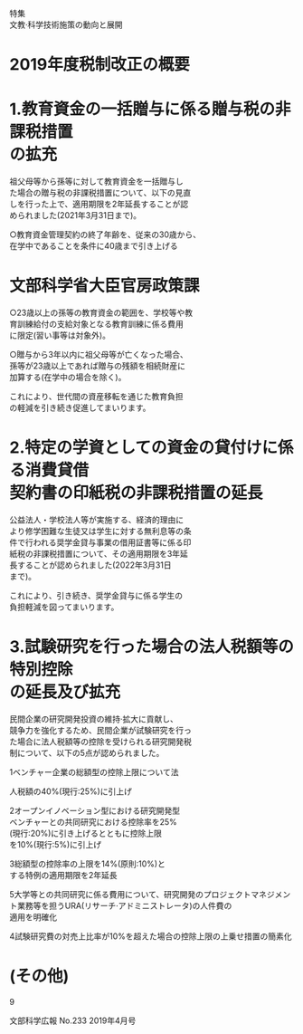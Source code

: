 特集<br>文教·科学技術施策の動向と展開

# 2019年度税制改正の概要

# 1.教育資金の一括贈与に係る贈与税の非課税措置<br>の拡充

祖父母等から孫等に対して教育資金を一括贈与し<br>た場合の贈与税の非課税措置について、以下の見直<br>しを行った上で、適用期限を2年延長することが認<br>められました\(2021年3月31日まで\)。

○教育資金管理契約の終了年齢を、従来の30歳から、<br>在学中であることを条件に40歳まで引き上げる

# 文部科学省大臣官房政策課

○23歳以上の孫等の教育資金の範囲を、学校等や教<br>育訓練給付の支給対象となる教育訓練に係る費用<br>に限定\(習い事等は対象外\)。

○贈与から3年以内に祖父母等が亡くなった場合、<br>孫等が23歳以上であれば贈与の残額を相続財産に<br>加算する\(在学中の場合を除く\)。

これにより、世代間の資産移転を通じた教育負担<br>の軽減を引き続き促進してまいります。

# 2.特定の学資としての資金の貸付けに係る消費貸借<br>契約書の印紙税の非課税措置の延長

公益法人・学校法人等が実施する、経済的理由に<br>より修学困難な生徒又は学生に対する無利息等の条<br>件で行われる奨学金貸与事業の借用証書等に係る印<br>紙税の非課税措置について、その適用期限を3年延<br>長することが認められました\(2022年3月31日<br>まで\)。

これにより、引き続き、奨学金貸与に係る学生の<br>負担軽減を図ってまいります。

# 3.試験研究を行った場合の法人税額等の特別控除<br>の延長及び拡充

民間企業の研究開発投資の維持·拡大に貢献し、<br>競争力を強化するため、民間企業が試験研究を行っ<br>た場合に法人税額等の控除を受けられる研究開発税<br>制について、以下の5点が認められました。

1ベンチャー企業の総額型の控除上限について法

人税額の40%\(現行:25%\)に引上げ

2オープンイノベーション型における研究開発型<br>ベンチャーとの共同研究における控除率を25%<br>\(現行:20%\)に引き上げるとともに控除上限<br>を10%\(現行:5%\)に引上げ

3総額型の控除率の上限を14%\(原則:10%\)と<br>する特例の適用期限を2年延長

5大学等との共同研究に係る費用について、研究開発のプロジェクトマネジメント業務等を担うURA\(リサーチ·アドミニストレータ\)の人件費の<br>適用を明確化

4試験研究費の対売上比率が10%を超えた場合の控除上限の上乗せ措置の簡素化

# \(その他\)

9

文部科学広報 No.233 2019年4月号
